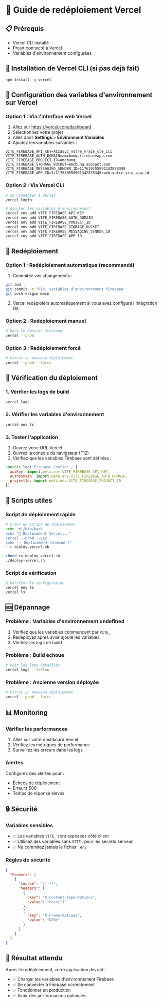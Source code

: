 # 🚀 Guide de redéploiement Vercel

## 📋 Prérequis
- Vercel CLI installé
- Projet connecté à Vercel
- Variables d'environnement configurées

## 🔧 Installation de Vercel CLI (si pas déjà fait)

```bash
npm install -g vercel
```

## 🔑 Configuration des variables d'environnement sur Vercel

### Option 1 : Via l'interface web Vercel
1. Allez sur https://vercel.com/dashboard
2. Sélectionnez votre projet
3. Allez dans **Settings** > **Environment Variables**
4. Ajoutez les variables suivantes :

```
VITE_FIREBASE_API_KEY=AIzaSyC_votre_vraie_cle_ici
VITE_FIREBASE_AUTH_DOMAIN=amcbunq.firebaseapp.com
VITE_FIREBASE_PROJECT_ID=amcbunq
VITE_FIREBASE_STORAGE_BUCKET=amcbunq.appspot.com
VITE_FIREBASE_MESSAGING_SENDER_ID=117639555901342878348
VITE_FIREBASE_APP_ID=1:117639555901342878348:web:votre_vrai_app_id
```

### Option 2 : Via Vercel CLI
```bash
# Se connecter à Vercel
vercel login

# Ajouter les variables d'environnement
vercel env add VITE_FIREBASE_API_KEY
vercel env add VITE_FIREBASE_AUTH_DOMAIN
vercel env add VITE_FIREBASE_PROJECT_ID
vercel env add VITE_FIREBASE_STORAGE_BUCKET
vercel env add VITE_FIREBASE_MESSAGING_SENDER_ID
vercel env add VITE_FIREBASE_APP_ID
```

## 🚀 Redéploiement

### Option 1 : Redéploiement automatique (recommandé)
1. Commitez vos changements :
```bash
git add .
git commit -m "Fix: Variables d'environnement Firebase"
git push origin main
```

2. Vercel redéploiera automatiquement si vous avez configuré l'intégration Git.

### Option 2 : Redéploiement manuel
```bash
# Dans le dossier frontend
vercel --prod
```

### Option 3 : Redéploiement forcé
```bash
# Forcer un nouveau déploiement
vercel --prod --force
```

## 🧪 Vérification du déploiement

### 1. Vérifier les logs de build
```bash
vercel logs
```

### 2. Vérifier les variables d'environnement
```bash
vercel env ls
```

### 3. Tester l'application
1. Ouvrez votre URL Vercel
2. Ouvrez la console du navigateur (F12)
3. Vérifiez que les variables Firebase sont définies :
```javascript
console.log('Firebase Config:', {
  apiKey: import.meta.env.VITE_FIREBASE_API_KEY,
  authDomain: import.meta.env.VITE_FIREBASE_AUTH_DOMAIN,
  projectId: import.meta.env.VITE_FIREBASE_PROJECT_ID
});
```

## 🔧 Scripts utiles

### Script de déploiement rapide
```bash
# Créer un script de déploiement
echo '#!/bin/bash
echo "🚀 Déploiement Vercel..."
vercel --prod --yes
echo "✅ Déploiement terminé !"
' > deploy-vercel.sh

chmod +x deploy-vercel.sh
./deploy-vercel.sh
```

### Script de vérification
```bash
# Vérifier la configuration
vercel env ls
vercel ls
```

## 🆘 Dépannage

### Problème : Variables d'environnement undefined
1. Vérifiez que les variables commencent par `VITE_`
2. Redéployez après avoir ajouté les variables
3. Vérifiez les logs de build

### Problème : Build échoue
```bash
# Voir les logs détaillés
vercel logs --follow
```

### Problème : Ancienne version déployée
```bash
# Forcer un nouveau déploiement
vercel --prod --force
```

## 📊 Monitoring

### Vérifier les performances
1. Allez sur votre dashboard Vercel
2. Vérifiez les métriques de performance
3. Surveillez les erreurs dans les logs

### Alertes
Configurez des alertes pour :
- Échecs de déploiement
- Erreurs 500
- Temps de réponse élevés

## 🔒 Sécurité

### Variables sensibles
- ✅ Les variables `VITE_` sont exposées côté client
- ✅ Utilisez des variables sans `VITE_` pour les secrets serveur
- ✅ Ne commitez jamais le fichier `.env`

### Règles de sécurité
```json
{
  "headers": [
    {
      "source": "/(.*)",
      "headers": [
        {
          "key": "X-Content-Type-Options",
          "value": "nosniff"
        },
        {
          "key": "X-Frame-Options",
          "value": "DENY"
        }
      ]
    }
  ]
}
```

## 🎉 Résultat attendu

Après le redéploiement, votre application devrait :
- ✅ Charger les variables d'environnement Firebase
- ✅ Se connecter à Firebase correctement
- ✅ Fonctionner en production
- ✅ Avoir des performances optimales 
